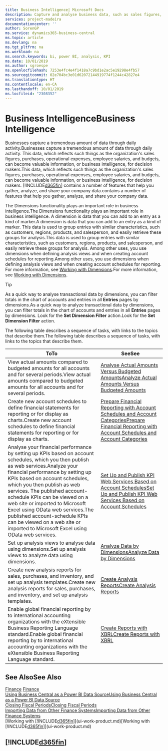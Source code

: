 ```yaml
---
title: Business Intelligence| Microsoft Docs
description: Capture and analyse business data, such as sales figures, purchases, operational expenses, employee salaries, and budgets, that can be valuable information for business intelligence or for decision making.
services: project-madeira
documentationcenter: ''
author: SorenGP
ms.service: dynamics365-business-central
ms.topic: article
ms.devlang: na
ms.tgt_pltfrm: na
ms.workload: na
ms.search.keywords: bi, power BI, analysis, KPI
ms.date: 10/01/2019
ms.author: sgroespe
ms.openlocfilehash: 7253e4fc4e4f1418a7c9bd1e2ac5e19298e4fb57
ms.sourcegitcommit: 02e704bc3e01d62072144919774f1244c42827e4
ms.translationtype: HT
ms.contentlocale: en-CA
ms.lasthandoff: 10/01/2019
ms.locfileid: "2308352"
---
```

# <a name="business-intelligence"></a><span data-ttu-id="e3dde-103">Business Intelligence</span><span class="sxs-lookup"><span data-stu-id="e3dde-103">Business Intelligence</span></span>
<span data-ttu-id="e3dde-104">Businesses capture a tremendous amount of data through daily activity.</span><span class="sxs-lookup"><span data-stu-id="e3dde-104">Businesses capture a tremendous amount of data through daily activity.</span></span> <span data-ttu-id="e3dde-105">This data, which reflects such things as the organization's sales figures, purchases, operational expenses, employee salaries, and budgets, can become valuable information, or business intelligence, for decision makers.</span><span class="sxs-lookup"><span data-stu-id="e3dde-105">This data, which reflects such things as the organization's sales figures, purchases, operational expenses, employee salaries, and budgets, can become valuable information, or business intelligence, for decision makers.</span></span> [!INCLUDE[d365fin](includes/d365fin_md.md)] <span data-ttu-id="e3dde-106">contains a number of features that help you gather, analyze, and share your company data.</span><span class="sxs-lookup"><span data-stu-id="e3dde-106">contains a number of features that help you gather, analyze, and share your company data.</span></span>

<span data-ttu-id="e3dde-107">The Dimensions functionality plays an important role in business intelligence.</span><span class="sxs-lookup"><span data-stu-id="e3dde-107">The Dimensions functionality plays an important role in business intelligence.</span></span> <span data-ttu-id="e3dde-108">A dimension is data that you can add to an entry as a kind of marker.</span><span class="sxs-lookup"><span data-stu-id="e3dde-108">A dimension is data that you can add to an entry as a kind of marker.</span></span> <span data-ttu-id="e3dde-109">This data is used to group entries with similar characteristics, such as customers, regions, products, and salesperson, and easily retrieve these groups for analysis.</span><span class="sxs-lookup"><span data-stu-id="e3dde-109">This data is used to group entries with similar characteristics, such as customers, regions, products, and salesperson, and easily retrieve these groups for analysis.</span></span> <span data-ttu-id="e3dde-110">Among other uses, you use dimensions  when defining analysis views and when creating account schedules for reporting.</span><span class="sxs-lookup"><span data-stu-id="e3dde-110">Among other uses, you use dimensions  when defining analysis views and when creating account schedules for reporting.</span></span> <span data-ttu-id="e3dde-111">For more information, see [Working with Dimensions](finance-dimensions.md).</span><span class="sxs-lookup"><span data-stu-id="e3dde-111">For more information, see [Working with Dimensions](finance-dimensions.md).</span></span>

> [!TIP]
> <span data-ttu-id="e3dde-112">As a quick way to analyse transactional data by dimensions, you can filter totals in the chart of accounts and entries in all **Entries** pages by dimensions.</span><span class="sxs-lookup"><span data-stu-id="e3dde-112">As a quick way to analyze transactional data by dimensions, you can filter totals in the chart of accounts and entries in all **Entries** pages by dimensions.</span></span> <span data-ttu-id="e3dde-113">Look for the **Set Dimension Filter** action.</span><span class="sxs-lookup"><span data-stu-id="e3dde-113">Look for the **Set Dimension Filter** action.</span></span>  

<span data-ttu-id="e3dde-114">The following table describes a sequence of tasks, with links to the topics that describe them.</span><span class="sxs-lookup"><span data-stu-id="e3dde-114">The following table describes a sequence of tasks, with links to the topics that describe them.</span></span>  

| <span data-ttu-id="e3dde-115">To</span><span class="sxs-lookup"><span data-stu-id="e3dde-115">To</span></span> | <span data-ttu-id="e3dde-116">See</span><span class="sxs-lookup"><span data-stu-id="e3dde-116">See</span></span> |
| --- | --- |
|<span data-ttu-id="e3dde-117">View actual amounts compared to budgeted amounts for all accounts and for several periods.</span><span class="sxs-lookup"><span data-stu-id="e3dde-117">View actual amounts compared to budgeted amounts for all accounts and for several periods.</span></span>|[<span data-ttu-id="e3dde-118">Analyse Actual Amounts Versus Budgeted Amounts</span><span class="sxs-lookup"><span data-stu-id="e3dde-118">Analyze Actual Amounts Versus Budgeted Amounts</span></span>](bi-how-analyze-actual-versus-budget.md)|
|<span data-ttu-id="e3dde-119">Create new account schedules to define financial statements for reporting or for display as charts.</span><span class="sxs-lookup"><span data-stu-id="e3dde-119">Create new account schedules to define financial statements for reporting or for display as charts.</span></span>|[<span data-ttu-id="e3dde-120">Prepare Financial Reporting with Account Schedules and Account Categories</span><span class="sxs-lookup"><span data-stu-id="e3dde-120">Prepare Financial Reporting with Account Schedules and Account Categories</span></span>](bi-how-work-account-schedule.md)|
|<span data-ttu-id="e3dde-121">Analyse your financial performance by setting up KPIs based on account schedules, which you then publish as web services.</span><span class="sxs-lookup"><span data-stu-id="e3dde-121">Analyze your financial performance by setting up KPIs based on account schedules, which you then publish as web services.</span></span> <span data-ttu-id="e3dde-122">The published account-schedule KPIs can be viewed on a web site or imported to Microsoft Excel using OData web services.</span><span class="sxs-lookup"><span data-stu-id="e3dde-122">The published account-schedule KPIs can be viewed on a web site or imported to Microsoft Excel using OData web services.</span></span>|[<span data-ttu-id="e3dde-123">Set Up and Publish KPI Web Services Based on Account Schedules</span><span class="sxs-lookup"><span data-stu-id="e3dde-123">Set Up and Publish KPI Web Services Based on Account Schedules</span></span>](bi-how-to-set-up-and-publish-kpi-web-services-based-on-account-schedules.md)|
|<span data-ttu-id="e3dde-124">Set up analysis views to analyse data using dimensions.</span><span class="sxs-lookup"><span data-stu-id="e3dde-124">Set up analysis views to analyze data using dimensions.</span></span>|[<span data-ttu-id="e3dde-125">Analyze Data by Dimensions</span><span class="sxs-lookup"><span data-stu-id="e3dde-125">Analyze Data by Dimensions</span></span>](bi-how-analyze-data-dimension.md)|
|<span data-ttu-id="e3dde-126">Create new analysis reports for sales, purchases, and inventory, and set up analysis templates.</span><span class="sxs-lookup"><span data-stu-id="e3dde-126">Create new analysis reports for sales, purchases, and inventory, and set up analysis templates.</span></span>|[<span data-ttu-id="e3dde-127">Create Analysis Reports</span><span class="sxs-lookup"><span data-stu-id="e3dde-127">Create Analysis Reports</span></span>](bi-how-create-analysis-views-reports.md)|
|<span data-ttu-id="e3dde-128">Enable global financial reporting by to international accounting organizations with the eXtensible Business Reporting Language standard.</span><span class="sxs-lookup"><span data-stu-id="e3dde-128">Enable global financial reporting by to international accounting organizations with the eXtensible Business Reporting Language standard.</span></span>|[<span data-ttu-id="e3dde-129">Create Reports with XBRL</span><span class="sxs-lookup"><span data-stu-id="e3dde-129">Create Reports with XBRL</span></span>](bi-create-reports-with-xbrl.md)|

## <a name="see-also"></a><span data-ttu-id="e3dde-130">See Also</span><span class="sxs-lookup"><span data-stu-id="e3dde-130">See Also</span></span>
<span data-ttu-id="e3dde-131">[Finance](finance.md)  </span><span class="sxs-lookup"><span data-stu-id="e3dde-131">[Finance](finance.md)  </span></span>  
[<span data-ttu-id="e3dde-132">Using Business Central as a Power BI Data Source</span><span class="sxs-lookup"><span data-stu-id="e3dde-132">Using Business Central as a Power BI Data Source</span></span>](across-how-use-financials-data-source-powerbi.md)  
[<span data-ttu-id="e3dde-133">Closing Fiscal Periods</span><span class="sxs-lookup"><span data-stu-id="e3dde-133">Closing Fiscal Periods</span></span>](year-close-years-periods.md)  
[<span data-ttu-id="e3dde-134">Importing Data from Other Finance Systems</span><span class="sxs-lookup"><span data-stu-id="e3dde-134">Importing Data from Other Finance Systems</span></span>](across-import-data-configuration-packages.md)  
<span data-ttu-id="e3dde-135">[Working with [!INCLUDE[d365fin](includes/d365fin_md.md)]](ui-work-product.md)</span><span class="sxs-lookup"><span data-stu-id="e3dde-135">[Working with [!INCLUDE[d365fin](includes/d365fin_md.md)]](ui-work-product.md)</span></span>

## [!INCLUDE[d365fin](includes/free_trial_md.md)]  
